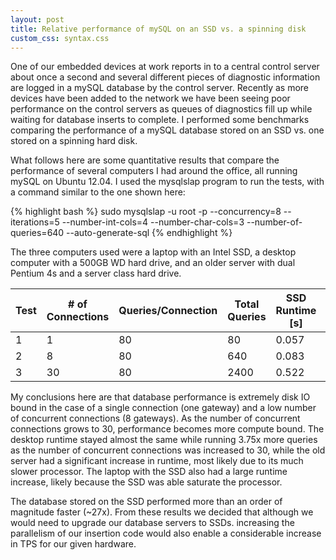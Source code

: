 ```yaml
---
layout: post
title: Relative performance of mySQL on an SSD vs. a spinning disk
custom_css: syntax.css
---
```


One of our embedded devices at work reports in to a central control server about once a second and several different pieces of diagnostic information are logged in a mySQL database by the control server. Recently as more devices have been added to the network we have been seeing poor performance on the control servers as queues of diagnostics fill up while waiting for database inserts to complete. I performed some benchmarks comparing the performance of a mySQL database stored on an SSD vs. one stored on a spinning hard disk.

What follows here are some quantitative results that compare the performance of several computers I had around the office, all running mySQL on Ubuntu 12.04. I used the mysqlslap program to run the tests, with a command similar to the one shown here:

{% highlight bash %}
sudo mysqlslap -u root -p --concurrency=8 --iterations=5 --number-int-cols=4 --number-char-cols=3 --number-of-queries=640 --auto-generate-sql
{% endhighlight %}

The three computers used were a laptop with an Intel SSD, a desktop computer with a 500GB WD hard drive, and an older server with dual Pentium 4s and a server class hard drive. 

| Test | # of Connections | Queries/Connection | Total Queries | SSD Runtime [s] | Desktop Runtime [s] | Server Runtime [s] |
| ---- | ---------------- | ------------------ | ------------- | --------------- | ------------------- | ------------------ |
| 1 | 1 | 80 | 80 | 0.057 | 2.100 | 1.552 |
| 2 | 8 |  80 | 640 | 0.083 | 4.201 | 3.422 |
| 3 | 30 | 80 | 2400 | 0.522 | 4.393 | 9.203 |

My conclusions here are that database performance is extremely disk IO bound in the case of a single connection (one gateway) and a low number of concurrent connections (8 gateways). As the number of concurrent connections grows to 30, performance becomes more compute bound. The desktop runtime stayed almost the same while running 3.75x more queries as the number of concurrent connections was increased to 30, while the old server had a significant increase in runtime, most likely due to its much slower processor. The laptop with the SSD also had a large runtime increase, likely because the SSD was able saturate the processor.  

The database stored on the SSD performed more than an order of magnitude faster (~27x). From these results we decided that although we would need to upgrade our database servers to SSDs. increasing the parallelism of our insertion code would also enable a considerable increase in TPS for our given hardware.